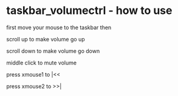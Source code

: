 # taskbar_volumectrl - how to use
first move your mouse to the taskbar then

scroll up to make volume go up

scroll down to make volume go down

middle click to mute volume

press xmouse1 to |<<

press xmouse2 to >>|
